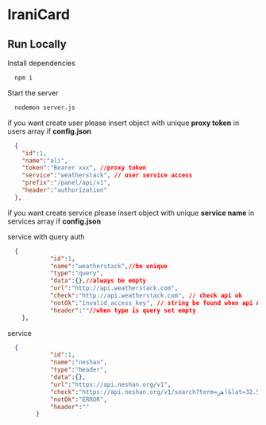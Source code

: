 # IraniCard

## Run Locally

Install dependencies

```bash
  npm i
```

Start the server

```bash
  nodemon server.js
```

if you want create user please insert object with unique **proxy token** in users array if **config.json**
```json
  {
    "id":1,
    "name":"ali",
    "token":"Bearer xxx", //proxy token
    "service":"weatherstack", // user service access
    "prefix":"/panel/api/v1",
    "header":"authorization"
  },
```

if you want create service please insert object with unique **service name** in services array if **config.json**

service with query auth
```json
  {
            "id":1,
            "name":"weatherstack",//be unique
            "type":"query",
            "data":{},//always be empty
            "url":"http://api.weatherstack.com",
            "check":"http://api.weatherstack.com", // check api ok
            "notOk":"invalid_access_key", // string be found when api not ok
            "header":""//when type is query set empty
    },
```

service
```json
  {
            "id":1,
            "name":"neshan",
            "type":"header",
            "data":{},
            "url":"https://api.neshan.org/v1",
            "check":"https://api.neshan.org/v1/search?term=آهن&lat=32.545454&lng=52.654654",
            "notOk":"ERROR",
            "header":""
        }
```
